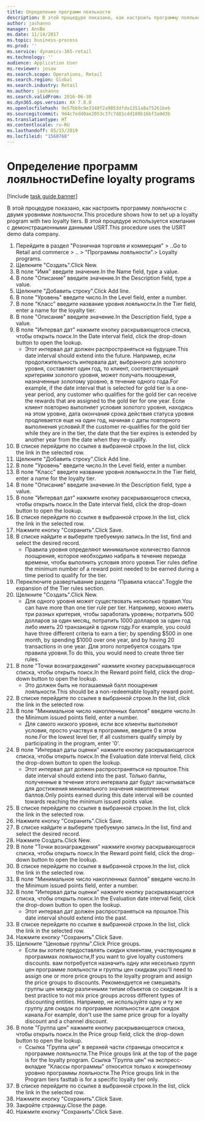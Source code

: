 ```yaml
---
title: Определение программ лояльности
description: В этой процедуре показано, как настроить программу лояльности с двумя уровнями лояльности.
author: jashanno
manager: AnnBe
ms.date: 11/14/2017
ms.topic: business-process
ms.prod: ''
ms.service: dynamics-365-retail
ms.technology: ''
audience: Application User
ms.reviewer: josaw
ms.search.scope: Operations, Retail
ms.search.region: Global
ms.search.industry: Retail
ms.author: jashanno
ms.search.validFrom: 2016-06-30
ms.dyn365.ops.version: AX 7.0.0
ms.openlocfilehash: 9e57bb9c9e3348f2a9853dfda1351a8a75261beb
ms.sourcegitcommit: 9d4c7edd0ae2053c37c7d81cdd180b16bf3a9d3b
ms.translationtype: HT
ms.contentlocale: ru-RU
ms.lasthandoff: 05/15/2019
ms.locfileid: "1560768"
---
```

# <a name="define-loyalty-programs"></a><span data-ttu-id="96f1f-103">Определение программ лояльности</span><span class="sxs-lookup"><span data-stu-id="96f1f-103">Define loyalty programs</span></span>

[!include [task guide banner](../includes/task-guide-banner.md)]

<span data-ttu-id="96f1f-104">В этой процедуре показано, как настроить программу лояльности с двумя уровнями лояльности.</span><span class="sxs-lookup"><span data-stu-id="96f1f-104">This procedure shows how to set up a loyalty program with two loyalty tiers.</span></span> <span data-ttu-id="96f1f-105">В этой процедуре используется компания с демонстрационными данными USRT.</span><span class="sxs-lookup"><span data-stu-id="96f1f-105">This procedure uses the USRT demo data company.</span></span>

1. <span data-ttu-id="96f1f-106">Перейдите в раздел "Розничная торговля и коммерция" > ..</span><span class="sxs-lookup"><span data-stu-id="96f1f-106">Go to Retail and commerce > ..</span></span> <span data-ttu-id="96f1f-107">> "Программы лояльности".</span><span class="sxs-lookup"><span data-stu-id="96f1f-107">> Loyalty programs.</span></span>
2. <span data-ttu-id="96f1f-108">Щелкните "Создать".</span><span class="sxs-lookup"><span data-stu-id="96f1f-108">Click New.</span></span>
3. <span data-ttu-id="96f1f-109">В поле "Имя" введите значение.</span><span class="sxs-lookup"><span data-stu-id="96f1f-109">In the Name field, type a value.</span></span>
4. <span data-ttu-id="96f1f-110">В поле "Описание" введите значение.</span><span class="sxs-lookup"><span data-stu-id="96f1f-110">In the Description field, type a value.</span></span>
5. <span data-ttu-id="96f1f-111">Щелкните "Добавить строку".</span><span class="sxs-lookup"><span data-stu-id="96f1f-111">Click Add line.</span></span>
6. <span data-ttu-id="96f1f-112">В поле "Уровень" введите число.</span><span class="sxs-lookup"><span data-stu-id="96f1f-112">In the Level field, enter a number.</span></span>
7. <span data-ttu-id="96f1f-113">В поле "Класс" введите название уровня лояльности.</span><span class="sxs-lookup"><span data-stu-id="96f1f-113">In the Tier field, enter a name for the loyalty tier.</span></span>
8. <span data-ttu-id="96f1f-114">В поле "Описание" введите значение.</span><span class="sxs-lookup"><span data-stu-id="96f1f-114">In the Description field, type a value.</span></span>
9. <span data-ttu-id="96f1f-115">В поле "Интервал дат" нажмите кнопку раскрывающегося списка, чтобы открыть поиск.</span><span class="sxs-lookup"><span data-stu-id="96f1f-115">In the Date interval field, click the drop-down button to open the lookup.</span></span>
    * <span data-ttu-id="96f1f-116">Этот интервал дат должен распространяться на будущее.</span><span class="sxs-lookup"><span data-stu-id="96f1f-116">This date interval should extend into the future.</span></span> <span data-ttu-id="96f1f-117">Например, если продолжительность интервала дат, выбранного для золотого уровня, составляет один год, то клиент, соответствующий критериям золотого уровня, может получать поощрения, назначенные золотому уровню, в течение одного года.</span><span class="sxs-lookup"><span data-stu-id="96f1f-117">For example, if the date interval that is selected for gold tier is a one-year period, any customer who qualifies for the gold tier can receive the rewards that are assigned to the gold tier for one year.</span></span> <span data-ttu-id="96f1f-118">Если клиент повторно выполняет условия золотого уровня, находясь на этом уровне, дата окончания срока действия статуса уровня продлевается еще на один год, начиная с даты повторного выполнения условий.</span><span class="sxs-lookup"><span data-stu-id="96f1f-118">If the customer re-qualifies for the gold tier while they are in the tier, the date that the tier expires is extended by another year from the date when they re-qualify.</span></span>  
10. <span data-ttu-id="96f1f-119">В списке перейдите по ссылке в выбранной строке.</span><span class="sxs-lookup"><span data-stu-id="96f1f-119">In the list, click the link in the selected row.</span></span>
11. <span data-ttu-id="96f1f-120">Щелкните "Добавить строку".</span><span class="sxs-lookup"><span data-stu-id="96f1f-120">Click Add line.</span></span>
12. <span data-ttu-id="96f1f-121">В поле "Уровень" введите число.</span><span class="sxs-lookup"><span data-stu-id="96f1f-121">In the Level field, enter a number.</span></span>
13. <span data-ttu-id="96f1f-122">В поле "Класс" введите название уровня лояльности.</span><span class="sxs-lookup"><span data-stu-id="96f1f-122">In the Tier field, enter a name for the loyalty tier.</span></span>
14. <span data-ttu-id="96f1f-123">В поле "Описание" введите значение.</span><span class="sxs-lookup"><span data-stu-id="96f1f-123">In the Description field, type a value.</span></span>
15. <span data-ttu-id="96f1f-124">В поле "Интервал дат" нажмите кнопку раскрывающегося списка, чтобы открыть поиск.</span><span class="sxs-lookup"><span data-stu-id="96f1f-124">In the Date interval field, click the drop-down button to open the lookup.</span></span>
16. <span data-ttu-id="96f1f-125">В списке перейдите по ссылке в выбранной строке.</span><span class="sxs-lookup"><span data-stu-id="96f1f-125">In the list, click the link in the selected row.</span></span>
17. <span data-ttu-id="96f1f-126">Нажмите кнопку "Сохранить".</span><span class="sxs-lookup"><span data-stu-id="96f1f-126">Click Save.</span></span>
18. <span data-ttu-id="96f1f-127">В списке найдите и выберите требуемую запись.</span><span class="sxs-lookup"><span data-stu-id="96f1f-127">In the list, find and select the desired record.</span></span>
    * <span data-ttu-id="96f1f-128">Правила уровня определяют минимальное количество баллов поощрения, которое необходимо набрать в течение периода времени, чтобы выполнить условия этого уровня.</span><span class="sxs-lookup"><span data-stu-id="96f1f-128">Tier rules define the minimum number of a reward point needed to be earned during a time period to qualify for the tier.</span></span>  
19. <span data-ttu-id="96f1f-129">Переключите развертывание раздела "Правила класса".</span><span class="sxs-lookup"><span data-stu-id="96f1f-129">Toggle the expansion of the Tier rules section.</span></span>
20. <span data-ttu-id="96f1f-130">Щелкните "Создать".</span><span class="sxs-lookup"><span data-stu-id="96f1f-130">Click New.</span></span>
    * <span data-ttu-id="96f1f-131">Для одного уровня может существовать несколько правил.</span><span class="sxs-lookup"><span data-stu-id="96f1f-131">You can have more than one tier rule per tier.</span></span> <span data-ttu-id="96f1f-132">Например, можно иметь три разных критерия, чтобы заработать уровень; потратить 500 долларов за один месяц, потратить 1000 долларов за один год либо иметь 20 транзакций в одном году.</span><span class="sxs-lookup"><span data-stu-id="96f1f-132">For example, you could have three different criteria to earn a tier; by spending $500 in one month, by spending $1000 over one year, and by having 20 transactions in one year.</span></span> <span data-ttu-id="96f1f-133">Для этого потребуется создать три правила уровня.</span><span class="sxs-lookup"><span data-stu-id="96f1f-133">To do this, you would need to create three tier rules.</span></span>  
21. <span data-ttu-id="96f1f-134">В поле "Точки вознаграждения" нажмите кнопку раскрывающегося списка, чтобы открыть поиск.</span><span class="sxs-lookup"><span data-stu-id="96f1f-134">In the Reward point field, click the drop-down button to open the lookup.</span></span>
    * <span data-ttu-id="96f1f-135">Это должен быть не погашаемый балл поощрения лояльности.</span><span class="sxs-lookup"><span data-stu-id="96f1f-135">This should be a non-redeemable loyalty reward point.</span></span>  
22. <span data-ttu-id="96f1f-136">В списке перейдите по ссылке в выбранной строке.</span><span class="sxs-lookup"><span data-stu-id="96f1f-136">In the list, click the link in the selected row.</span></span>
23. <span data-ttu-id="96f1f-137">В поле "Минимальное число накопленных баллов" введите число.</span><span class="sxs-lookup"><span data-stu-id="96f1f-137">In the Minimum issued points field, enter a number.</span></span>
    * <span data-ttu-id="96f1f-138">Для самого низкого уровня, если все клиенты выполняют условия, просто участвуя в программе, введите 0 в этом поле.</span><span class="sxs-lookup"><span data-stu-id="96f1f-138">For the lowest level tier, if all customers qualify simply by participating in the program, enter '0'.</span></span>  
24. <span data-ttu-id="96f1f-139">В поле "Интервал даты оценки" нажмите кнопку раскрывающегося списка, чтобы открыть поиск.</span><span class="sxs-lookup"><span data-stu-id="96f1f-139">In the Evaluation date interval field, click the drop-down button to open the lookup.</span></span>
    * <span data-ttu-id="96f1f-140">Этот интервал дат должен распространяться на прошлое.</span><span class="sxs-lookup"><span data-stu-id="96f1f-140">This date interval should extend into the past.</span></span> <span data-ttu-id="96f1f-141">Только баллы, полученные в течение этого интервала дат будут засчитываться для достижения минимального значения накопленных баллов.</span><span class="sxs-lookup"><span data-stu-id="96f1f-141">Only points earned during this date interval will be counted towards reaching the minimum issued points value.</span></span>  
25. <span data-ttu-id="96f1f-142">В списке перейдите по ссылке в выбранной строке.</span><span class="sxs-lookup"><span data-stu-id="96f1f-142">In the list, click the link in the selected row.</span></span>
26. <span data-ttu-id="96f1f-143">Нажмите кнопку "Сохранить".</span><span class="sxs-lookup"><span data-stu-id="96f1f-143">Click Save.</span></span>
27. <span data-ttu-id="96f1f-144">В списке найдите и выберите требуемую запись.</span><span class="sxs-lookup"><span data-stu-id="96f1f-144">In the list, find and select the desired record.</span></span>
28. <span data-ttu-id="96f1f-145">Нажмите Создать.</span><span class="sxs-lookup"><span data-stu-id="96f1f-145">Click New.</span></span>
29. <span data-ttu-id="96f1f-146">В поле "Точки вознаграждения" нажмите кнопку раскрывающегося списка, чтобы открыть поиск.</span><span class="sxs-lookup"><span data-stu-id="96f1f-146">In the Reward point field, click the drop-down button to open the lookup.</span></span>
30. <span data-ttu-id="96f1f-147">В списке перейдите по ссылке в выбранной строке.</span><span class="sxs-lookup"><span data-stu-id="96f1f-147">In the list, click the link in the selected row.</span></span>
31. <span data-ttu-id="96f1f-148">В поле "Минимальное число накопленных баллов" введите число.</span><span class="sxs-lookup"><span data-stu-id="96f1f-148">In the Minimum issued points field, enter a number.</span></span>
32. <span data-ttu-id="96f1f-149">В поле "Интервал даты оценки" нажмите кнопку раскрывающегося списка, чтобы открыть поиск.</span><span class="sxs-lookup"><span data-stu-id="96f1f-149">In the Evaluation date interval field, click the drop-down button to open the lookup.</span></span>
    * <span data-ttu-id="96f1f-150">Этот интервал дат должен распространяться на прошлое.</span><span class="sxs-lookup"><span data-stu-id="96f1f-150">This date interval should extend into the past.</span></span>  
33. <span data-ttu-id="96f1f-151">В списке перейдите по ссылке в выбранной строке.</span><span class="sxs-lookup"><span data-stu-id="96f1f-151">In the list, click the link in the selected row.</span></span>
34. <span data-ttu-id="96f1f-152">Нажмите кнопку "Сохранить".</span><span class="sxs-lookup"><span data-stu-id="96f1f-152">Click Save.</span></span>
35. <span data-ttu-id="96f1f-153">Щелкните "Ценовые группы".</span><span class="sxs-lookup"><span data-stu-id="96f1f-153">Click Price groups.</span></span>
    * <span data-ttu-id="96f1f-154">Если вы хотите предоставлять скидки клиентам, участвующим в программах лояльности,</span><span class="sxs-lookup"><span data-stu-id="96f1f-154">If you want to give loyalty customers discounts.</span></span> <span data-ttu-id="96f1f-155">вам потребуется назначить одну или несколько групп цен программе лояльности и группы цен скидкам.</span><span class="sxs-lookup"><span data-stu-id="96f1f-155">you'll need to assign one or more price groups to the loyalty program and assign the price groups to discounts.</span></span> <span data-ttu-id="96f1f-156">Рекомендуется не смешивать группы цен между различными типам объектов со скидкам.</span><span class="sxs-lookup"><span data-stu-id="96f1f-156">It is a best practice to not mix price groups across different types of discounting entities.</span></span>  <span data-ttu-id="96f1f-157">Например, не используйте одну и ту же группу для скидок по программе лояльности и для скидок канала.</span><span class="sxs-lookup"><span data-stu-id="96f1f-157">For example, don't use the same price group for a loyalty discount and a channel discount.</span></span>  
36. <span data-ttu-id="96f1f-158">В поле "Группа цен" нажмите кнопку раскрывающегося списка, чтобы открыть поиск.</span><span class="sxs-lookup"><span data-stu-id="96f1f-158">In the Price group field, click the drop-down button to open the lookup.</span></span>
    * <span data-ttu-id="96f1f-159">Ссылка "Группа цен" в верхней части страницы относится к программе лояльности.</span><span class="sxs-lookup"><span data-stu-id="96f1f-159">The Price groups link at the top of the page is for the loyalty program.</span></span> <span data-ttu-id="96f1f-160">Ссылка "Группа цен" на экспресс-вкладке "Классы программы" относится только к конкретному уровню программы лояльности.</span><span class="sxs-lookup"><span data-stu-id="96f1f-160">The Price groups link in the Program tiers fasttab is for a specific loyalty tier only.</span></span>  
37. <span data-ttu-id="96f1f-161">В списке перейдите по ссылке в выбранной строке.</span><span class="sxs-lookup"><span data-stu-id="96f1f-161">In the list, click the link in the selected row.</span></span>
38. <span data-ttu-id="96f1f-162">Нажмите кнопку "Сохранить".</span><span class="sxs-lookup"><span data-stu-id="96f1f-162">Click Save.</span></span>
39. <span data-ttu-id="96f1f-163">Закройте страницу.</span><span class="sxs-lookup"><span data-stu-id="96f1f-163">Close the page.</span></span>
40. <span data-ttu-id="96f1f-164">Нажмите кнопку "Сохранить".</span><span class="sxs-lookup"><span data-stu-id="96f1f-164">Click Save.</span></span>

